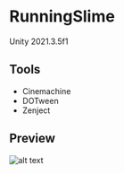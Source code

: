 # RunningSlime
Unity 2021.3.5f1

## Tools
- Cinemachine
- DOTween
- Zenject

## Preview
 ![alt text](ForReadme/GifForHub.gif)
